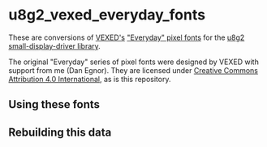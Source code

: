 # u8g2_vexed_everyday_fonts

These are conversions of [VEXED's](https://v3x3d.itch.io/) ["Everyday" pixel fonts](https://v3x3d.itch.io/everyday-typical) for the [u8g2 small-display-driver library](https://github.com/olikraus/u8g2/wiki).

The original "Everyday" series of pixel fonts were designed by VEXED with support from me (Dan Egnor). They are licensed under [Creative Commons Attribution 4.0 International](https://creativecommons.org/licenses/by/4.0/deed.en), as is this repository.

## Using these fonts

## Rebuilding this data

